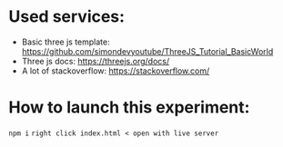 # Used services:
- Basic three js template: https://github.com/simondevyoutube/ThreeJS_Tutorial_BasicWorld
- Three js docs: https://threejs.org/docs/
- A lot of stackoverflow: https://stackoverflow.com/

# How to launch this experiment:

```npm i```
```right click index.html < open with live server```
